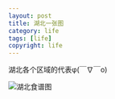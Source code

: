 ```yaml
---
layout: post
title: 湖北一张图
category: life
tags: [life]
copyright: life
---
```


湖北各个区域的代表φ(￣∇￣o)

![湖北食谱图][1]


  [1]: https://images.niaobulashi.com/typecho/uploads/2020/09/1672177474.jpg